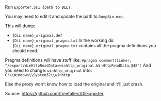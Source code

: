 Run `Exporter.ps1 {path to DLL}`.

You may need to edit it and update the path to `DumpBin.exe`.

This will dump:
- `{DLL name}_original.def`
- `{DLL name}_original_pragma.txt`
In the working dir.<br>
`{DLL name}_original_pragma.txt` contains all the pragma definitions you should need.


Pragma definitions will have stuff like:
`#pragma comment(linker, "/export:WinHttpReadData=winhttp_original.WinHttpReadData,@48")`
And you need to change:
`winhttp_original`
into:
`C:\\Windows\\System32\\winhttp`

Else the proxy won't know how to load the original and it'll just crash.

Source: https://github.com/freefallerr/DllExporter